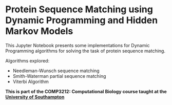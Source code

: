 # Protein Sequence Matching using Dynamic Programming and Hidden Markov Models

This Jupyter Notebook presents some implementations for Dynamic Programming algorithms for solving the task of protein sequence matching.

Algorithms explored:
- Needleman-Wunsch sequence matching
- Smith-Waterman partial sequence matching
- Viterbi Algorithm 

**This is part of the COMP3212: Computational Biology course taught at the [University of Southampton](https://www.ecs.soton.ac.uk)**
